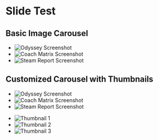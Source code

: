 # Slide Test

## Basic Image Carousel

<section class="splide" aria-label="Project Screenshots">
  <div class="splide__track">
    <ul class="splide__list">
      <li class="splide__slide">
        <img src="/docs/screenshots/odyssey.png" alt="Odyssey Screenshot">
      </li>
      <li class="splide__slide">
        <img src="/docs/screenshots/coachmatrix.png" alt="Coach Matrix Screenshot">
      </li>
      <li class="splide__slide">
        <img src="/docs/screenshots/steamreport-v2-A.png" alt="Steam Report Screenshot">
      </li>
    </ul>
  </div>
</section>

## Customized Carousel with Thumbnails

<section class="splide" id="main-carousel" aria-label="Project Screenshots with Thumbnails">
  <div class="splide__track">
    <ul class="splide__list">
      <li class="splide__slide">
        <img src="/docs/screenshots/odyssey.png" alt="Odyssey Screenshot">
      </li>
      <li class="splide__slide">
        <img src="/docs/screenshots/coachmatrix.png" alt="Coach Matrix Screenshot">
      </li>
      <li class="splide__slide">
        <img src="/docs/screenshots/steamreport-v2-A.png" alt="Steam Report Screenshot">
      </li>
    </ul>
  </div>
</section>

<section class="splide" id="thumbnail-carousel" aria-label="Thumbnails">
  <div class="splide__track">
    <ul class="splide__list">
      <li class="splide__slide">
        <img src="/docs/screenshots/odyssey.png" alt="Thumbnail 1">
      </li>
      <li class="splide__slide">
        <img src="/docs/screenshots/coachmatrix.png" alt="Thumbnail 2">
      </li>
      <li class="splide__slide">
        <img src="/docs/screenshots/steamreport-v2-A.png" alt="Thumbnail 3">
      </li>
    </ul>
  </div>
</section> 